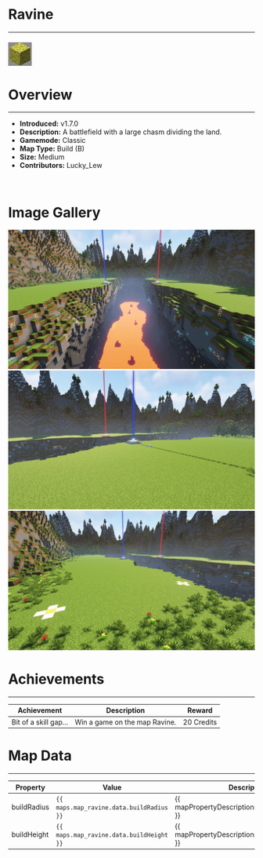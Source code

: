 # Ravine

---

#### ![ravineicon](../assets/icons/ravine-icon.jpg)

# Overview

---

- **Introduced:** v1.7.0
- **Description:** A battlefield with a large chasm dividing the land.
- **Gamemode:** Classic
- **Map Type:** Build (B)
- **Size:** Medium
- **Contributors:** Lucky_Lew

<br />

# Image Gallery

![Ravine - Overview](../assets/maps/ravine/ravine-overview.jpg)
![Ravine - Beacon](../assets/maps/ravine/ravine-beacon.jpg)
![Ravine - Sponges](../assets/maps/ravine/ravine-sponges.jpg)

# Achievements

---

| Achievement           | Description                   | Reward     |
| --------------------- | ----------------------------- | ---------- |
| Bit of a skill gap... | Win a game on the map Ravine. | 20 Credits |

# Map Data

---

| Property    | Value                                    | Description                                       |
| ----------- | ---------------------------------------- | ------------------------------------------------- |
| buildRadius | `{{ maps.map_ravine.data.buildRadius }}` | {{ mapPropertyDescriptions.buildRadius.classic }} |
| buildHeight | `{{ maps.map_ravine.data.buildHeight }}` | {{ mapPropertyDescriptions.buildHeight.classic }} |
